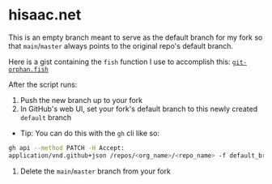 # hisaac.net

This is an empty branch meant to serve as the default branch for my fork so that `main`/`master` always points to the original repo's default branch.

Here is a gist containing the `fish` function I use to accomplish this: [`git-orphan.fish`](https://gist.github.com/hisaac/eb935a923e4656629d19b71725089467)

After the script runs:

1. Push the new branch up to your fork
1. In GitHub's web UI, set your fork's default branch to this newly created `default` branch
- Tip: You can do this with the `gh` cli like so:
```sh
gh api --method PATCH -H Accept:
application/vnd.github+json /repos/<org_name>/<repo_name> -f default_branch=default
```
1. Delete the `main`/`master` branch from your fork
